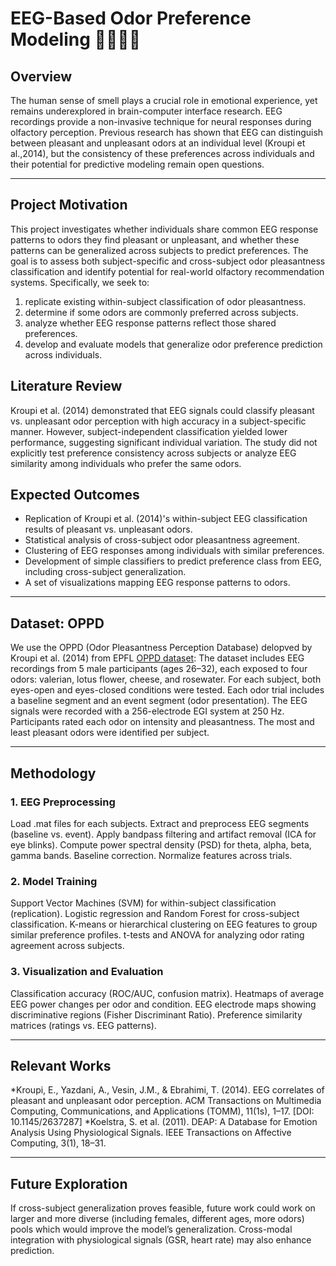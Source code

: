 # EEG-Based Odor Preference Modeling 🌹🧀️🪷🍃

## Overview
The human sense of smell plays a crucial role in emotional experience, yet remains underexplored in brain-computer interface research. EEG recordings provide a non-invasive technique for neural responses during olfactory perception. Previous research has shown that EEG can distinguish between pleasant and unpleasant odors at an individual level (Kroupi et al.,2014), but the consistency of these preferences across individuals and their potential for predictive modeling remain open questions.

---

## Project Motivation
This project investigates whether individuals share common EEG response patterns to odors they find pleasant or unpleasant, and whether these patterns can be generalized across subjects to predict preferences. The goal is to assess both subject-specific and cross-subject odor pleasantness classification and identify potential for real-world olfactory recommendation systems. Specifically, we seek to:
1) replicate existing within-subject classification of odor pleasantness.
2) determine if some odors are commonly preferred across subjects.
3) analyze whether EEG response patterns reflect those shared preferences.
4) develop and evaluate models that generalize odor preference prediction across individuals.

## Literature Review
Kroupi et al. (2014) demonstrated that EEG signals could classify pleasant vs. unpleasant odor perception with high accuracy in a subject-specific manner. However, subject-independent classification yielded lower performance, suggesting significant individual variation. The study did not explicitly test preference consistency across subjects or analyze EEG similarity among individuals who prefer the same odors. 

## Expected Outcomes
- Replication of Kroupi et al. (2014)'s within-subject EEG classification results of pleasant vs. unpleasant odors.
- Statistical analysis of cross-subject odor pleasantness agreement.
- Clustering of EEG responses among individuals with similar preferences.
- Development of simple classifiers to predict preference class from EEG, including cross-subject generalization.
- A set of visualizations mapping EEG response patterns to odors.

---

## Dataset: OPPD
We use the OPPD (Odor Pleasantness Perception Database) delopved by Kroupi et al. (2014) from EPFL [OPPD dataset](https://www.epfl.ch/labs/mmspg/downloads/page-119131-en-html/):
The dataset includes EEG recordings from 5 male participants (ages 26–32), each exposed to four odors: valerian, lotus flower, cheese, and rosewater. For each subject, both eyes-open and eyes-closed conditions were tested. Each odor trial includes a baseline segment and an event segment (odor presentation). The EEG signals were recorded with a 256-electrode EGI system at 250 Hz. Participants rated each odor on intensity and pleasantness. The most and least pleasant odors were identified per subject.

---

## Methodology
### 1. **EEG Preprocessing**
Load .mat files for each subjects. Extract and preprocess EEG segments (baseline vs. event). Apply bandpass filtering and artifact removal (ICA for eye blinks). Compute power spectral density (PSD) for theta, alpha, beta, gamma bands. Baseline correction. Normalize features across trials.

### 2. **Model Training**
Support Vector Machines (SVM) for within-subject classification (replication).
Logistic regression and Random Forest for cross-subject classification.
K-means or hierarchical clustering on EEG features to group similar preference profiles.
t-tests and ANOVA for analyzing odor rating agreement across subjects.

### 3. **Visualization and Evaluation**
Classification accuracy (ROC/AUC, confusion matrix).
Heatmaps of average EEG power changes per odor and condition.
EEG electrode maps showing discriminative regions (Fisher Discriminant Ratio).
Preference similarity matrices (ratings vs. EEG patterns).

---

## Relevant Works
*Kroupi, E., Yazdani, A., Vesin, J.M., & Ebrahimi, T. (2014). EEG correlates of pleasant and unpleasant odor perception. ACM Transactions on Multimedia Computing, Communications, and Applications (TOMM), 11(1s), 1–17. [DOI: 10.1145/2637287]
*Koelstra, S. et al. (2011). DEAP: A Database for Emotion Analysis Using Physiological Signals. IEEE Transactions on Affective Computing, 3(1), 18–31.

---

## Future Exploration
If cross-subject generalization proves feasible, future work could work on larger and more diverse (including females, different ages, more odors) pools which would improve the model’s generalization. Cross-modal integration with physiological signals (GSR, heart rate) may also enhance prediction.

